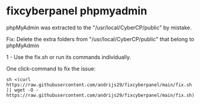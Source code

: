 # fixcyberpanel phpmyadmin
phpMyAdmin was extracted to the "/usr/local/CyberCP/public" by mistake.

Fix: Delete the extra folders from "/usr/local/CyberCP/public" that belong to phpMyAdmin

1 - Use the fix.sh or run its commands individually.

One click-command to fix the issue:
```
sh <(curl https://raw.githubusercontent.com/andrijs29/fixcyberpanel/main/fix.sh || wget -O - https://raw.githubusercontent.com/andrijs29/fixcyberpanel/main/fix.sh)
```
